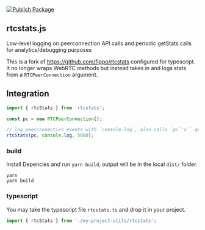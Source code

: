 [![Publish Package](https://github.com/webex-connect/rtcstats/actions/workflows/npm-publish.yml/badge.svg)](https://github.com/webex-connect/rtcstats/actions/workflows/npm-publish.yml)

## rtcstats.js
Low-level logging on peerconnection API calls and periodic getStats calls for analytics/debugging purposes

This is a fork of https://github.com/fippo/rtcstats configured for typescript.  It no longer wraps WebRTC methods but instead takes in and logs stats from a `RTCPeerConnection` argument.

## Integration

```ts
import { rtcStats } from 'rtcstats';

const pc = new RTCPeerConnection();

// log peerconnection events with `console.log`, also calls `pc`'s `.getStats()` every 5 seconds.
rtcStats(pc, console.log, 5000);
```

### build
Install Depencies and run `yarn build`, output will be in the local `dist/` folder.
```
yarn
yarn build
```

### typescript
You may take the typescript file `rtcstats.ts` and drop it in your project.

```ts
import { rtcStats } from './my-project-utils/rtcstats';
```
